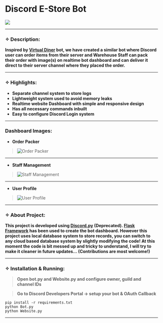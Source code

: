 # Discord E-Store Bot

![](https://i.imgur.com/iAe3m76.png)

-------------------------------------------------

### ✧ Description:

**Inspired by [Virtual Diner](https://virtualdinerbot.com) bot, we have created a similar bot where Discord user can order items from their server and Warehouse Staff can pack their order with image(s) on realtime bot dashboard and can deliver it direct to their server channel where they placed the order.**

-------------------------------------------------

### ✧ Highlights:
* **Separate channel system to store logs**
* **Lightweight system used to avoid memory leaks**
* **Realtime website Dashboard with simple and responsive design**
* **Has all necessary commands inbuilt**
* **Easy to configure Discord Login system**

-------------------------------------------------

### Dashboard Images:
- **Order Packer**

> ![Order Packer](https://i.imgur.com/tGkJUoj.png "Order Packer")

------------
- **Staff Management**

> ![Staff Management](https://i.imgur.com/m6NYfaJ.png "Staff Management")

------------
- **User Profile**

> ![User Profile](https://i.imgur.com/hbfDHts.png "User Profile")

-------------------------------------------------

### ✧ About Project:

**This project is developed using [Discord.py](https://github.com/Rapptz/discord.py) (Deprecated). [Flask Framework](https://flask.palletsprojects.com/en/2.0.x/) has been used to create the bot dashboard. However this project uses local database system to store records, you can switch to any cloud based database system by slightly modifying the code! At this moment the code is bit messed up and tricky to understand, I will try to make it cleaner in future updates... (Contributions are most welcome!)**

-------------------------------------------------

### ✧ Installation & Running:

> **Open bot.py and Website.py and configure owner, guild and channel IDs**

> **Go to Discord Developers Portal -> setup your bot & OAuth Callback**

```
pip install -r requirements.txt
python Bot.py
python Website.py
```
-------------------------------------------------
